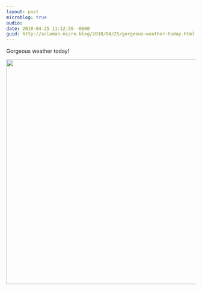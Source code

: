 ```yaml
---
layout: post
microblog: true
audio: 
date: 2018-04-25 11:12:59 -0600
guid: http://aclaman.micro.blog/2018/04/25/gorgeous-weather-today.html
---
```

Gorgeous weather today!

<img src="http://micro.alexclaman.com/uploads/2018/a0a4ecf068.jpg" width="600" height="600" />
